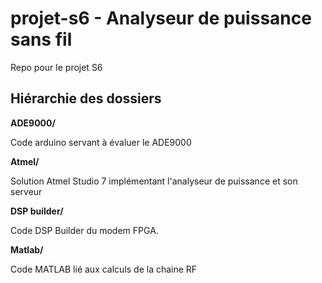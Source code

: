 # projet-s6 - Analyseur de puissance sans fil
Repo pour le projet S6

## Hiérarchie des dossiers
**ADE9000/**

Code arduino servant à évaluer le ADE9000

**Atmel/**

Solution Atmel Studio 7 implémentant l'analyseur de puissance et son serveur

**DSP builder/**

Code DSP Builder du modem FPGA.

**Matlab/**

Code MATLAB lié aux calculs de la chaine RF
